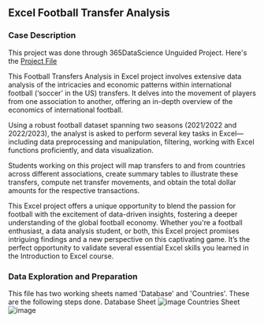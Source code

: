 ## Excel Football Transfer Analysis

### Case Description
This project was done through 365DataScience Unguided Project. Here's the [Project File](https://docs.google.com/spreadsheets/d/19dw1WeoOEQqihduN2XaSYan1zNHBUBKY/edit?usp=drive_link&ouid=116937846114956243807&rtpof=true&sd=true)

This Football Transfers Analysis in Excel project involves extensive data analysis of the intricacies and economic patterns within international football (‘soccer’ in the US) transfers. It delves into the movement of players from one association to another, offering an in-depth overview of the economics of international football.

Using a robust football dataset spanning two seasons (2021/2022 and 2022/2023), the analyst is asked to perform several key tasks in Excel—including data preprocessing and manipulation, filtering, working with Excel functions proficiently, and data visualization.

Students working on this project will map transfers to and from countries across different associations, create summary tables to illustrate these transfers, compute net transfer movements, and obtain the total dollar amounts for the respective transactions.

This Excel project offers a unique opportunity to blend the passion for football with the excitement of data-driven insights, fostering a deeper understanding of the global football economy. Whether you're a football enthusiast, a data analysis student, or both, this Excel project promises intriguing findings and a new perspective on this captivating game. It’s the perfect opportunity to validate several essential Excel skills you learned in the Introduction to Excel course.

### Data Exploration and Preparation
This file has two working sheets named 'Database' and 'Countries'. These are the following steps done.
Database Sheet
![image](https://github.com/jef-fortunahamid/ExcelFootballAnalysis/assets/125134025/e896435d-3f00-4848-afa8-3902d11304d0)
Countries Sheet
![image](https://github.com/jef-fortunahamid/ExcelFootballAnalysis/assets/125134025/d5af3d3b-fd6e-4781-a5e3-3780d27c4318)
